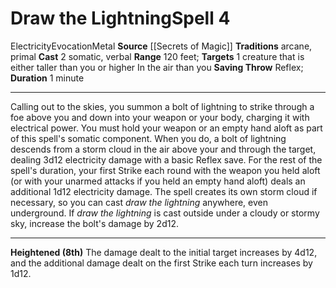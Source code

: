 ﻿---
actions: '[two-actions]'
area: null
bloodline: null
component:
- Somatic
- Verbal
cost: null
deity: null
domain: null
duration: 1 minute
element: Metal
heighten: 8th
heighten_level: 4, 8
id: '898'
lesson: null
level: '4'
mystery: null
name: Draw the Lightning
patron_theme: null
range: 120 feet
rarity: Common
requirement: null
saving_throw: Reflex
school: Evocation
source: '[[DATABASE/source/Secrets of Magic|Secrets of Magic]]'
target: 1 creature that is either taller than you or higher In the air than you
tradition:
- Arcane
- Primal
trait:
- '[[DATABASE/trait/Electricity|Electricity]]'
- '[[DATABASE/trait/Evocation|Evocation]]'
- '[[DATABASE/trait/Metal|Metal]]'
trigger: null
type: Spell

---
# Draw the Lightning<span class="item-type">Spell 4</span>

<span class="item-trait">Electricity</span><span class="item-trait">Evocation</span><span class="item-trait">Metal</span>
**Source** [[Secrets of Magic]] 
**Traditions** arcane, primal
**Cast** <span class="action-icon">2</span> somatic, verbal
**Range** 120 feet; **Targets** 1 creature that is either taller than you or higher In the air than you
**Saving Throw** Reflex; **Duration** 1 minute

---
Calling out to the skies, you summon a bolt of lightning to strike through a foe above you and down into your weapon or your body, charging it with electrical power. You must hold your weapon or an empty hand aloft as part of this spell's somatic component. When you do, a bolt of lightning descends from a storm cloud in the air above your and through the target, dealing 3d12 electricity damage with a basic Reflex save. For the rest of the spell's duration, your first Strike each round with the weapon you held aloft (or with your unarmed attacks if you held an empty hand aloft) deals an additional 1d12 electricity damage.
 The spell creates its own storm cloud if necessary, so you can cast _draw the lightning_ anywhere, even underground. If _draw the lightning_ is cast outside under a cloudy or stormy sky, increase the bolt's damage by 2d12.

---
**Heightened (8th)** The damage dealt to the initial target increases by 4d12, and the additional damage dealt on the first Strike each turn increases by 1d12.